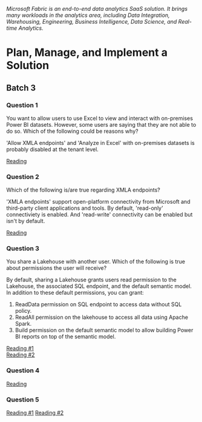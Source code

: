 _Microsoft Fabric is an end-to-end data analytics SaaS solution. It brings many workloads in the analytics area, including Data Integration, Warehousing, Engineering, Business Intelligence, Data Science, and Real-time Analytics._

# Plan, Manage, and Implement a Solution

## Batch 3


### Question 1

You want to allow users to use Excel to view and interact with on-premises Power BI datasets. However, some users are saying that they are not able to do so. Which of the following could be reasons why?

'Allow XMLA endpoints' and 'Analyze in Excel' with on-premises datasets is probably disabled at the tenant level.


[Reading](https://learn.microsoft.com/en-us/power-bi/enterprise/service-premium-connect-tools)

### Question 2

Which of the following is/are true regarding XMLA endpoints?

'XMLA endpoints' support open-platform connectivity from Microsoft and third-party client applications and tools. By default, 'read-only' connectiviety is enabled. And 'read-write' connectivity can be enabled but isn't by default.

[Reading](https://learn.microsoft.com/en-us/power-bi/enterprise/service-premium-connect-tools)

### Question 3

You share a Lakehouse with another user. Which of the following is true about permissions the user will receive?

By default, sharing a Lakehouse grants users read permission to the Lakehouse, the associated SQL endpoint, and the default semantic model. In addition to these default permissions, you can grant:

1. ReadData permission on SQL endpoint to access data without SQL policy.
2. ReadAll permission on the lakehouse to access all data using Apache Spark.
3. Build permission on the default semantic model to allow building Power BI reports on top of the semantic model.


[Reading #1](https://learn.microsoft.com/en-us/fabric/data-engineering/lakehouse-sharing)	
[Reading #2](https://learn.microsoft.com/en-us/fabric/get-started/share-items)

### Question 4

[Reading](https://learn.microsoft.com/en-us/fabric/enterprise/licenses)

### Question 5
[Reading #1](https://learn.microsoft.com/en-us/fabric/get-started/apply-sensitivity-labels)
[Reading #2](https://learn.microsoft.com/en-us/power-bi/enterprise/service-security-sensitivity-label-overview)
